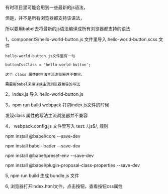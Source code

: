 有时项目里可能会用到一些最新的js语法，

但是，并不是所有浏览器都支持该语法，

所以要用babel去将最新的js语法编译成所有浏览器都支持的语法



1，componentS/hello-world-button.js  文件里导入 hello-world-button.scss 文件

    hello-world-button.js文件里有一句

    buttonCssClass = 'hello-world-button'; 

    这个 class 属性的写法主流浏览器并不兼容，
       
    需要用babel来编译成主流浏览器兼容的写法


2，index.js 导入 hello-world-button.js

3，npm run build 
   webpack 打包index.js文件的时候
   
   发现class 属性的写法主流浏览器并不兼容



4， webpack.config.js 文件里写入 test: /\.js$/,   规则
 
   npm install @babel/core --save-dev

   npm install babel-loader --save-dev

   npm install @babel/preset-env --save-dev

   npm install @babel/plugin-proposal-class-properties --save-dev





5, npm run build  生成 bundle.js 文件

6, 浏览器打开index.html文件，点击按钮，查看按钮css属性
